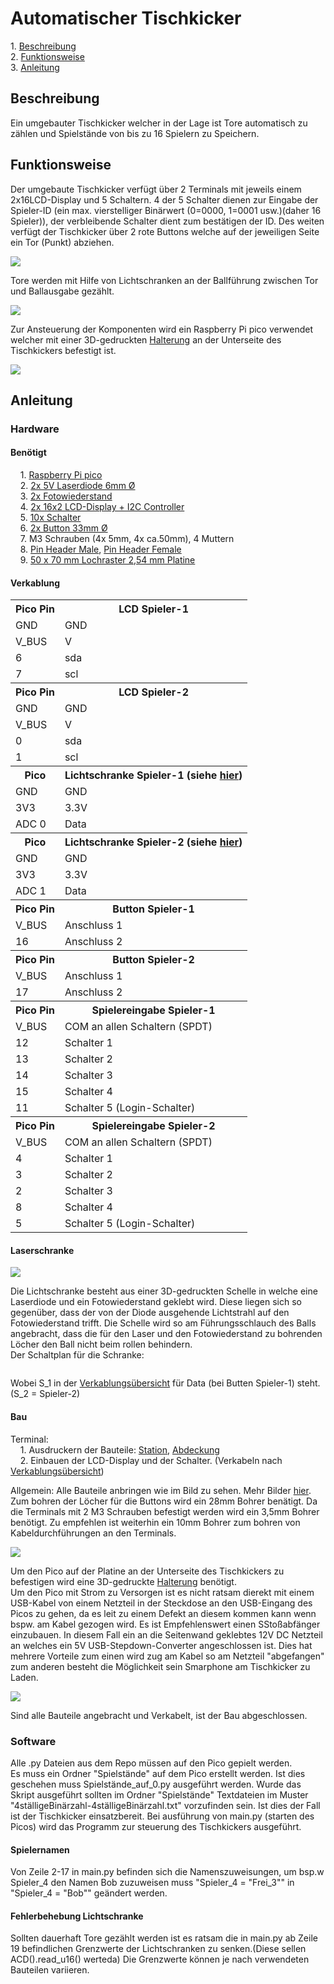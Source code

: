 <h1>Automatischer Tischkicker</h1>
<p>
1. <a href="https://github.com/Zananz/Automatischer-Tischkicker#beschreibung">Beschreibung</a><br>
2. <a href="https://github.com/Zananz/Automatischer-Tischkicker#funktionsweise">Funktionsweise</a><br>
3. <a href="https://github.com/Zananz/Automatischer-Tischkicker#anleitung">Anleitung</a><br>
</p>
<h2>Beschreibung</h2>
<p>Ein umgebauter Tischkicker welcher in der Lage ist Tore
automatisch zu zählen und Spielstände von bis zu 16 Spielern zu
Speichern.
</p>
<h2>Funktionsweise</h2>
<p>Der umgebaute Tischkicker verfügt über 2 Terminals mit jeweils
einem 2x16LCD-Display und 5 Schaltern. 4 der 5 Schalter dienen zur
Eingabe der Spieler-ID (ein max. vierstelliger Binärwert (0=0000,
1=0001 usw.)(daher 16 Spieler)), der verbleibende Schalter dient zum
bestätigen der ID.  Des weiten verfügt der Tischkicker über 2 rote
Buttons welche auf der jeweiligen Seite ein Tor (Punkt) abziehen.</p>
<img src="Bilder/Terminal.JPG">
<p>Tore werden mit Hilfe von Lichtschranken an der Ballführung
zwischen Tor und Ballausgabe gezählt.</p>
<img src="Bilder/Ball_Führung.JPG">
<p>Zur Ansteuerung der Komponenten wird ein Raspberry Pi pico verwendet welcher mit einer 3D-gedruckten <a href = "https://github.com/Zananz/Automatischer-Tischkicker/blob/main/3D-Modele/Halterung%20Platine.stl">Halterung</a> an der Unterseite des Tischkickers befestigt ist.</p>
<img src="Bilder/Pico.JPG">
<h2>Anleitung</h2>
<h3>Hardware</h3>
<h4>Benötigt</h4>
<p>
&nbsp;&nbsp;&nbsp;&nbsp;1. <a href="https://www.reichelt.de/de/de/raspberry-pi-pico-rp2040-cortex-m0-microusb-rasp-pi-pico-p295706.html?PROVID=2788&gclid=Cj0KCQjw5uWGBhCTARIsAL70sLJZmWKXHrvFUepyNmBNkdQq6oy-H902bFISH3mzTY8U6nheLmrltdcaAk_PEALw_wcB&&r=1">Raspberry Pi pico</a><br>
&nbsp;&nbsp;&nbsp;&nbsp;2. <a href="https://www.ebay.de/itm/353136370982?_trkparms=aid%3D1110002%26algo%3DSPLICE.SOI%26ao%3D1%26asc%3D232959%26meid%3D17ccc1449bfd4c81a873386502849afa%26pid%3D101196%26rk%3D1%26rkt%3D12%26sd%3D353187914842%26itm%3D353136370982%26pmt%3D1%26noa%3D0%26pg%3D2047675%26algv%3DPromotedSellersOtherItemsV2WithMLRv3&_trksid=p2047675.c101196.m2219&amdata=cksum%3A35313637098217ccc1449bfd4c81a873386502849afa%7Cenc%3AAQAGAAACAKuqBdasenSZkhYEh9RaiJYvGkEfNnbGMrV26sVGA9Ny67MuxizaHrKsm8ySrqm6aCtRB%252BvvoT5l3eoU6fa05gt4BSjBjMw7ck4od81Jn8lTAx3eZ3lK%252B1MQ9S2JVCVeh7rP9xBuNoeFK%252BfXDn%252F7oWvXh7OZ4ycmXcdnZ%252FbdIptAPyyFW9gga2ZVR0bNjWgRco3FRwM5s7E6jfWSV1iBfS2J4XmYaRyY3HheX1I2VfBsLb2u04E1Ac039gxYAPz8Bb%252BFjFH8K8SgAFDExoeOwpQXZJaE6z1leza1qBYpF8zwZBA9ifAjpWiGFC0J%252FFDMKbvS%252BDEnHyZQxojdmyImcTcq7rTVxuY%252BLIhmMTEMs8DpTrjd7LvcCAXGHZHnpaZp7daRGFsWucp7BAPdPxIc9PEGxYzUTZGCyXxTQ4EiRKQJQJ2Wgp6560MjvmgXb6MTfpzMivLNViCLDye%252Fu38YDv%252FvnpbiEW%252FXt9Fv%252FQDMuNeucS9ON16BSmqTRrlpC0P8Kjft3fIHdvSMwd%252BRuRJZQ%252F30aQW2WsMaWnrIsUIXEQMSte8s8DqCCdjJeOwdbotvA8KsEdCQ7mFaD5K6gYLIBhytDdeNuYBhB%252FwwptXbmpnx1TogJe0vry4TD4fShxDQpmt0em10%252BzUHvRoT%252Fs6dmbvXPpoo2j4xAjFQeFfAGnXd%7Campid%3APL_CLK%7Cclp%3A2047675">2x 5V Laserdiode 6mm Ø</a><br>
&nbsp;&nbsp;&nbsp;&nbsp;3. <a href="https://www.ebay.de/itm/272853994103?chn=ps&mkevt=1&mkcid=28">2x Fotowiederstand</a><br>
&nbsp;&nbsp;&nbsp;&nbsp;4. <a href="https://www.ebay.de/itm/353160204184?mkevt=1&mkcid=1&mkrid=707-53477-19255-0&campid=5338364437&customid=353160204184_12576&toolid=11000">2x 16x2 LCD-Display + I2C Controller </a><br>
&nbsp;&nbsp;&nbsp;&nbsp;5. <a href="https://www.ebay.de/itm/333602388391?ssPageName=STRK%3AMEBIDX%3AIT&_trksid=p2060353.m2749.l2649">10x Schalter</a><br>
&nbsp;&nbsp;&nbsp;&nbsp;6. <a href="https://www.reichelt.de/arcade-button-mit-mikrostaster-rot-arc-button-rd-p225319.html?PROVID=2788&gclid=Cj0KCQjw5uWGBhCTARIsAL70sLJVQ4KVxEaYdbZvQqt8TTKTVURrjntogCm4_aFAXm4QZtlTiLIYugQaAh4OEALw_wcB">2x Button 33mm Ø</a><br>
&nbsp;&nbsp;&nbsp;&nbsp;7. M3 Schrauben (4x 5mm, 4x ca.50mm), 4 Muttern<br>
&nbsp;&nbsp;&nbsp;&nbsp;8. <a href="https://www.ebay.de/itm/174035126580?chn=ps&mkevt=1&mkcid=28">Pin Header Male</a>, <a href="https://www.ebay.de/itm/174252775416?chn=ps&mkevt=1&mkcid=28">Pin Header Female</a><br>
&nbsp;&nbsp;&nbsp;&nbsp;9. <a href="https://www.ebay.de/itm/323649063851?chn=ps&mkevt=1&mkcid=28">50 x 70 mm Lochraster 2,54 mm Platine</a><br>
</p>
<h4>Verkablung</h4>
<table>
  <tr>
    <th>Pico Pin</th><th>LCD Spieler-1</th>
  </tr>
  <tr>
    <td>GND</td><td>GND</td>
  </tr>
  <tr>
    <td>V_BUS</td><td>V</td>
  </tr>
  <tr>
    <td>6</td><td>sda</td>
  </tr>
  <tr>
    <td>7</td><td>scl</td>
  </tr>
  <tr>
    <th>Pico Pin</th><th>LCD Spieler-2</th>
  </tr>
  <tr>
    <td>GND</td><td>GND</td>
  </tr>
  <tr>
    <td>V_BUS</td><td>V</td>
  </tr>
  <tr>
    <td>0</td><td>sda</td>
  </tr>
  <tr>
    <td>1</td><td>scl</td>
  </tr>
  <tr>
    <th>Pico</th><th>Lichtschranke Spieler-1 (siehe <a href="https://github.com/Zananz/Automatischer-Tischkicker#laserschranken">hier</a>)</th>
  </tr>
  <tr>
    <td>GND</td><td>GND</td>
  </tr>
  <tr>
    <td>3V3</td><td>3.3V</td>
  </tr>
  <tr>
    <td>ADC 0</td><td>Data</td>
  </tr>
  <tr>
    <th>Pico</th><th>Lichtschranke Spieler-2 (siehe <a href="https://github.com/Zananz/Automatischer-Tischkicker#laserschranken">hier</a>)</th>
  </tr>
  <tr>
    <td>GND</td><td>GND</td>
  </tr>
  <tr>
    <td>3V3</td><td>3.3V</td>
  </tr>
  <tr>
    <td>ADC 1</td><td>Data</td>
  </tr>
  <tr>
    <th>Pico Pin</th><th>Button Spieler-1</th>
  </tr>
  <tr>
    <td>V_BUS</td><td>Anschluss 1</td>
  </tr>
  <tr>
    <td>16</td><td>Anschluss 2</td>
  </tr>
  <tr>
    <th>Pico Pin</th><th>Button Spieler-2</th>
  </tr>
  <tr>
    <td>V_BUS</td><td>Anschluss 1</td>
  </tr>
  <tr>
    <td>17</td><td>Anschluss 2</td>
  </tr>
  <tr>
    <th>Pico Pin</th><th>Spielereingabe Spieler-1</th>
  </tr>
  <tr>
    <td>V_BUS</td><td>COM an allen Schaltern (SPDT)</td>
  </tr>
  <tr>
    <td>12</td><td>Schalter 1</td>
  </tr>
  <tr>
    <td>13</td><td>Schalter 2</td>
  </tr>
  <tr>
    <td>14</td><td>Schalter 3</td>
  </tr>
  <tr>
    <td>15</td><td>Schalter 4</td>
  </tr>
  <tr>
    <td>11</td><td>Schalter 5 (Login-Schalter)</td>
  </tr>
  <tr>
    <th>Pico Pin</th><th>Spielereingabe Spieler-2</th>
  </tr>
  <tr>
    <td>V_BUS</td><td>COM an allen Schaltern (SPDT)</td>
  </tr>
  <tr>
    <td>4</td><td>Schalter 1</td>
  </tr>
  <tr>
    <td>3</td><td>Schalter 2</td>
  </tr>
  <tr>
    <td>2</td><td>Schalter 3</td>
  </tr>
  <tr>
    <td>8</td><td>Schalter 4</td>
  </tr>
  <tr>
    <td>5</td><td>Schalter 5 (Login-Schalter)</td>
  </tr>
</table>
<h4>Laserschranke</h4>
<img src="Bilder/Lichtschranke.JPG">
<p>
Die Lichtschranke besteht aus einer 3D-gedruckten Schelle in welche eine Laserdiode und ein Fotowiederstand geklebt wird. Diese liegen sich so gegenüber, dass der von der Diode ausgehende Lichtstrahl auf den Fotowiederstand trifft. Die Schelle wird so am Führungsschlauch des Balls angebracht, dass die für den Laser und den Fotowiederstand zu bohrenden Löcher den Ball nicht beim rollen behindern.<br>
Der Schaltplan für die Schranke:
</p>
<img src="Bilder/Schaltplan-Lichtschranke.jpg" alt="">
<p>Wobei S_1 in der <a href="https://github.com/Zananz/Automatischer-Tischkicker#verkablung">Verkablungsübersicht</a> für Data (bei Butten Spieler-1) steht.(S_2 = Spieler-2)</p>
<h4>Bau</h4>
<p>
Terminal:<br>
&nbsp;&nbsp;&nbsp;&nbsp;1. Ausdruckern der Bauteile: <a href="https://github.com/Zananz/Automatischer-Tischkicker/blob/main/3D-Modele/Tischkicker_Station.stl">Station</a>, <a href="https://github.com/Zananz/Automatischer-Tischkicker/blob/main/3D-Modele/Abdeckung.stl">Abdeckung</a><br>
&nbsp;&nbsp;&nbsp;&nbsp;2. Einbauen der LCD-Display und der Schalter. (Verkabeln nach <a href="https://github.com/Zananz/Automatischer-Tischkicker#verkablung">Verkablungsübersicht</a>)<br>
</p>
<p>
Allgemein:
Alle Bauteile anbringen wie im Bild zu sehen. Mehr Bilder <a href="https://github.com/Zananz/Automatischer-Tischkicker/tree/main/Bilder">hier</a>.<br>
Zum bohren der Löcher für die Buttons wird ein 28mm Bohrer benätigt. Da die Terminals mit 2 M3 Schrauben befestigt werden wird ein 3,5mm Bohrer benötigt. Zu empfehlen ist weiterhin ein 10mm Bohrer zum bohren von Kabeldurchführungen an den Terminals.
</p>
<img src="Bilder/Tischkicker.JPG">
<p>
Um den Pico auf der Platine an der Unterseite des Tischkickers zu befestigen wird eine 3D-gedruckte <a href="https://github.com/Zananz/Automatischer-Tischkicker/blob/main/3D-Modele/Halterung%20Platine.stl">Halterung</a> benötigt.<br>
Um den Pico mit Strom zu Versorgen ist es nicht ratsam dierekt mit einem USB-Kabel von einem Netzteil in der Steckdose an den USB-Eingang des Picos zu gehen, da es leit zu einem Defekt an diesem kommen kann wenn bspw. am Kabel gezogen wird. Es ist Empfehlenswert einen SStoßabfänger einzubauen. In diesem Fall ein an die Seitenwand geklebtes 12V DC Netzteil an welches ein 5V USB-Stepdown-Converter angeschlossen ist. Dies hat mehrere Vorteile zum einen wird zug am Kabel so am Netzteil "abgefangen" zum anderen besteht die Möglichkeit sein Smarphone am Tischkicker zu Laden.
</p>
<img src="Bilder/Stromversorgung.JPG">
<p>
Sind alle Bauteile angebracht und Verkabelt, ist der Bau abgeschlossen.
</p>
<h3>Software</h3>
<p>
Alle .py Dateien aus dem Repo müssen auf den Pico gepielt werden.<br>
Es muss ein Ordner "Spielstände" auf dem Pico erstellt werden. Ist dies geschehen muss Spielstände_auf_0.py ausgeführt werden. Wurde das Skript ausgeführt sollten im Ordner "Spielstände" Textdateien im Muster "4ställigeBinärzahl-4ställigeBinärzahl.txt" vorzufinden sein. Ist dies der Fall ist der Tischkicker einsatzbereit. Bei ausführung von main.py (starten des Picos) wird das Programm zur steuerung des Tischkickers ausgeführt.
</p>
<h4>Spielernamen</h4>
<p>Von Zeile 2-17 in main.py befinden sich die Namenszuweisungen, um bsp.w Spieler_4 den Namen Bob zuzuweisen muss "Spieler_4 = "Frei_3"" in "Spieler_4 = "Bob"" geändert werden.</p>
<h4>Fehlerbehebung Lichtschranke</h4>
<p>Sollten dauerhaft Tore gezählt werden ist es ratsam die in main.py ab Zeile 19 befindlichen Grenzwerte der Lichtschranken zu senken.(Diese sellen ACD().read_u16() werteda) Die Grenzwerte können je nach verwendeten Bauteilen variieren.</p>
